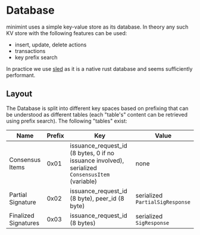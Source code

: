 # Database

minimint uses a simple key-value store as its database. In theory any such KV store with the following features can
be used:

* insert, update, delete actions
* transactions
* key prefix search

In practice we use [sled](https://docs.rs/sled/) as it is a native rust database and seems sufficiently performant.

## Layout
The Database is split into different key spaces based on prefixing that can be understood as different tables (each
"table's" content can be retrieved using prefix search). The following "tables" exist:

| Name                 | Prefix | Key                                                                                             | Value                           |
|----------------------|--------|-------------------------------------------------------------------------------------------------|---------------------------------|
| Consensus Items      | 0x01   | issuance_request_id (8 bytes, 0 if no issuance involved), serialized `ConsensusItem` (variable) | none                            |
| Partial Signature    | 0x02   | issuance_request_id (8 byte), peer_id (8 byte)                                                  | serialized `PartialSigResponse` |
| Finalized Signatures | 0x03   | issuance_request_id (8 bytes)                                                                   | serialized `SigResponse`        |
